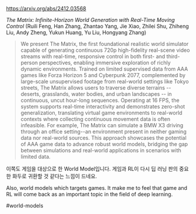https://arxiv.org/abs/2412.03568

*The Matrix: Infinite-Horizon World Generation with Real-Time Moving Control* (Ruili Feng, Han Zhang, Zhantao Yang, Jie Xiao, Zhilei Shu, Zhiheng Liu, Andy Zheng, Yukun Huang, Yu Liu, Hongyang Zhang)

> We present The Matrix, the first foundational realistic world simulator capable of generating continuous 720p high-fidelity real-scene video streams with real-time, responsive control in both first- and third-person perspectives, enabling immersive exploration of richly dynamic environments. Trained on limited supervised data from AAA games like Forza Horizon 5 and Cyberpunk 2077, complemented by large-scale unsupervised footage from real-world settings like Tokyo streets, The Matrix allows users to traverse diverse terrains -- deserts, grasslands, water bodies, and urban landscapes -- in continuous, uncut hour-long sequences. Operating at 16 FPS, the system supports real-time interactivity and demonstrates zero-shot generalization, translating virtual game environments to real-world contexts where collecting continuous movement data is often infeasible. For example, The Matrix can simulate a BMW X3 driving through an office setting--an environment present in neither gaming data nor real-world sources. This approach showcases the potential of AAA game data to advance robust world models, bridging the gap between simulations and real-world applications in scenarios with limited data.

이쪽도 게임을 대상으로 한 World Model입니다. 게임과 RL이 다시 딥 러닝 판의 중요한 화두로 귀환할 것 같다는 느낌이 드네요.

<english>
Also, world models which targets games. It make me to feel that game and RL will come back as an important topic in the field of deep learning.
</english>

#world-models 